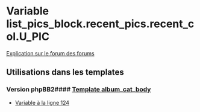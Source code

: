 # Variable list_pics_block.recent_pics.recent_col.U_PIC
[Explication sur le forum des forums](http://forum.forumactif.com/t294113-listing-des-variables#list_pics_block.recent_pics.recent_col.U_PIC)
## Utilisations dans les templates
### Version phpBB2#### [Template album_cat_body](subsilver/album_cat_body.md)
* [Variable à la ligne 124](../subsilver/album_cat_body.tpl#L124)